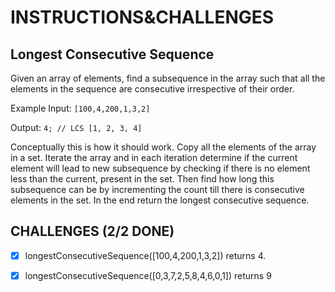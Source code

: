 # INSTRUCTIONS&CHALLENGES

## Longest Consecutive Sequence

Given an array of elements, find a subsequence in the array such that all the elements in the sequence are consecutive irrespective of their order.

Example
Input: `[100,4,200,1,3,2]`

Output: `4; // LCS [1, 2, 3, 4]`

Conceptually this is how it should work.
Copy all the elements of the array in a set. Iterate the array and in each iteration determine if the current element will lead to new subsequence by checking if there is no element less than the current, present in the set. Then find how long this subsequence can be by incrementing the count till there is consecutive elements in the set. In the end return the longest consecutive sequence.

## CHALLENGES (2/2 DONE)

- [x] longestConsecutiveSequence([100,4,200,1,3,2]) returns 4.

- [x] longestConsecutiveSequence([0,3,7,2,5,8,4,6,0,1]) returns 9
